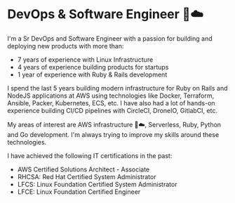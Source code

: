 # DevOps & Software Engineer 🚀☁️

I'm a Sr DevOps and Software Engineer with a passion for building and deploying new products with more than:

- 7 years of experience with Linux Infrastructure
- 4 years of experience building products for startups
- 1 year of experience with Ruby & Rails development

 I spend the last 5 years building modern infrastructure for Ruby on Rails and NodeJS applications at AWS using technologies like Docker, Terraform, Ansible, Packer, Kubernetes, ECS, etc. I have also had a lot of hands-on experience building CI/CD pipelines with CircleCI, DroneIO, GitlabCI, etc.

My areas of interest are AWS infrastructure 🚀☁️, Serverless, Ruby, Python and Go development. I'm always trying to improve my skills around these technologies.

I have achieved the following IT certifications in the past:

- AWS Certified Solutions Architect - Associate
- RHCSA: Red Hat Certified System Administrator
- LFCS: Linux Foundation Certified System Administrator
- LFCE: Linux Foundation Certified Engineer
